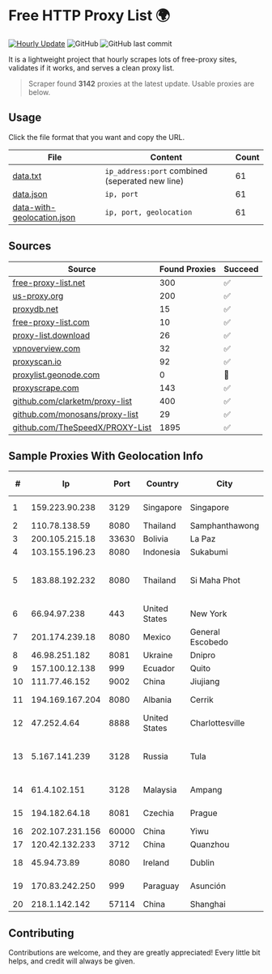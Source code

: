 
# Free HTTP Proxy List 🌍

[![Hourly Update](https://github.com/mertguvencli/http-proxy-list/actions/workflows/main.yml/badge.svg?branch=main)](https://github.com/mertguvencli/http-proxy-list/actions/workflows/main.yml)
![GitHub](https://img.shields.io/github/license/mertguvencli/http-proxy-list)
![GitHub last commit](https://img.shields.io/github/last-commit/mertguvencli/http-proxy-list)

It is a lightweight project that hourly scrapes lots of free-proxy sites, validates if it works, and serves a clean proxy list.


> Scraper found **3142** proxies at the latest update. Usable proxies are below.

## Usage

Click the file format that you want and copy the URL.


|File|Content|Count|
|----|-------|-----|
|[data.txt](https://raw.githubusercontent.com/mertguvencli/http-proxy-list/main/proxy-list/data.txt)|`ip_address:port` combined (seperated new line)|61|
|[data.json](https://raw.githubusercontent.com/mertguvencli/http-proxy-list/main/proxy-list/data.json)|`ip, port`|61|
|[data-with-geolocation.json](https://raw.githubusercontent.com/mertguvencli/http-proxy-list/main/proxy-list/data-with-geolocation.json)|`ip, port, geolocation`|61|

## Sources

|Source|Found Proxies|Succeed|
|------|-------------|-------|
|[free-proxy-list.net](https://free-proxy-list.net)|300|✅|
|[us-proxy.org](https://www.us-proxy.org)|200|✅|
|[proxydb.net](http://proxydb.net)|15|✅|
|[free-proxy-list.com](https://free-proxy-list.com/?page=&port=&type%5B%5D=http&type%5B%5D=https&up_time=0&search=Search)|10|✅|
|[proxy-list.download](https://www.proxy-list.download/HTTP)|26|✅|
|[vpnoverview.com](https://vpnoverview.com/privacy/anonymous-browsing/free-proxy-servers)|32|✅|
|[proxyscan.io](https://www.proxyscan.io)|92|✅|
|[proxylist.geonode.com](https://proxylist.geonode.com/api/proxy-list?limit=300&page=1&sort_by=lastChecked&sort_type=desc&protocols=http,https)|0|🚫|
|[proxyscrape.com](https://api.proxyscrape.com/v2/?request=displayproxies&protocol=http&timeout=10000&country=all&ssl=all&anonymity=all)|143|✅|
|[github.com/clarketm/proxy-list](https://raw.githubusercontent.com/clarketm/proxy-list/master/proxy-list-raw.txt)|400|✅|
|[github.com/monosans/proxy-list](https://raw.githubusercontent.com/monosans/proxy-list/main/proxies/http.txt)|29|✅|
|[github.com/TheSpeedX/PROXY-List](https://raw.githubusercontent.com/TheSpeedX/PROXY-List/master/http.txt)|1895|✅|


## Sample Proxies With Geolocation Info

|#|Ip|Port|Country|City|Internet Service Provider|
|-|--|----|-------|----|-------------------------|
|1|159.223.90.238|3129|Singapore|Singapore|DigitalOcean, LLC|
|2|110.78.138.59|8080|Thailand|Samphanthawong|CAT-BB|
|3|200.105.215.18|33630|Bolivia|La Paz|AXS Bolivia S. A.|
|4|103.155.196.23|8080|Indonesia|Sukabumi|JEMBATANDATA|
|5|183.88.192.232|8080|Thailand|Si Maha Phot|Triple T Broadband Public Company Limited|
|6|66.94.97.238|443|United States|New York|Contabo Inc.|
|7|201.174.239.18|8080|Mexico|General Escobedo|Transtelco Inc|
|8|46.98.251.182|8081|Ukraine|Dnipro|ISP "Fregat"|
|9|157.100.12.138|999|Ecuador|Quito|Telconet S.A|
|10|111.77.46.152|9002|China|Jiujiang|Chinanet|
|11|194.169.167.204|8080|Albania|Cerrik|Kadri Haxhiaj trading as "B.I."|
|12|47.252.4.64|8888|United States|Charlottesville|Alibaba.com LLC|
|13|5.167.141.239|3128|Russia|Tula|CJSC "ER-Telecom Holding" Tula branch|
|14|61.4.102.151|3128|Malaysia|Ampang|Gigabit Hosting Sdn Bhd|
|15|194.182.64.18|8081|Czechia|Prague|INTERNET CZ, a.s.|
|16|202.107.231.156|60000|China|Yiwu|Chinanet|
|17|120.42.132.233|3712|China|Quanzhou|Chinanet|
|18|45.94.73.89|8080|Ireland|Dublin|Model Telecom Ltd|
|19|170.83.242.250|999|Paraguay|Asunción|Ufinet Panama S.A.|
|20|218.1.142.142|57114|China|Shanghai|China Telecom|



## Contributing

Contributions are welcome, and they are greatly appreciated! Every
little bit helps, and credit will always be given.

